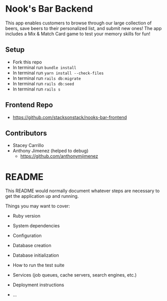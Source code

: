 # Nook's Bar Backend

This app enables customers to browse through our large collection of beers, save beers to their personalized list, and submit new ones! The app includes a Mix & Match Card game to test your memory skills for fun!

## Setup
- Fork this repo
- In terminal run `bundle install`
- In terminal run `yarn install --check-files`
- In terminal run `rails db:migrate`
- In terminal run `rails db:seed`
- In terminal run `rails s`

## Frontend Repo
- https://github.com/stacksonstack/nooks-bar-frontend

## Contributors
- Stacey Carrillo 
- Anthony Jimenez (helped to debug) 
  - https://github.com/anthonymjimenez

# README

This README would normally document whatever steps are necessary to get the
application up and running.

Things you may want to cover:

* Ruby version

* System dependencies

* Configuration

* Database creation

* Database initialization

* How to run the test suite

* Services (job queues, cache servers, search engines, etc.)

* Deployment instructions

* ...
